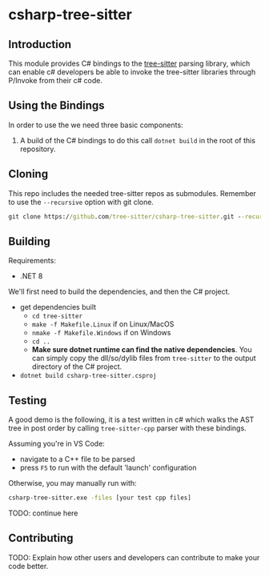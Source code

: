# csharp-tree-sitter

## Introduction
This module provides C# bindings to the
[tree-sitter](https://github.com/tree-sitter/tree-sitter) parsing library,
which can enable c# developers be able to invoke the tree-sitter libraries
through P/Invoke from their c# code.

## Using the Bindings

In order to use the we need three basic components:

1. A build of the C# bindings to do this call `dotnet build` in the root of
   this repository.

## Cloning

This repo includes the needed tree-sitter repos as submodules.  Remember to use
the `--recursive` option with git clone.

```cmd
git clone https://github.com/tree-sitter/csharp-tree-sitter.git --recursive
```

## Building

Requirements:
- .NET 8

We'll first need to build the dependencies, and then the C# project.

- get dependencies built
  - `cd tree-sitter`
  - `make -f Makefile.Linux` if on Linux/MacOS
  - `nmake -f Makefile.Windows` if on Windows
  - `cd ..`
  - **Make sure dotnet runtime can find the native dependencies**. You can simply copy the dll/so/dylib files from `tree-sitter` to the output directory of the C# project.
- `dotnet build csharp-tree-sitter.csproj`

## Testing

A good demo is the following, it is a test written in c# which walks the AST tree in post order by calling `tree-sitter-cpp` parser with these bindings.

Assuming you're in VS Code:
- navigate to a C++ file to be parsed
- press `F5` to run with the default 'launch' configuration

Otherwise, you may manually run with:

```cmd
csharp-tree-sitter.exe -files [your test cpp files]
```

TODO: continue here

## Contributing

TODO: Explain how other users and developers can contribute to make your code better.
